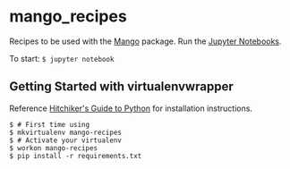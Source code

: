# mango_recipes

Recipes to be used with the [Mango](https://github.com/angelawong11/mango)
package. Run the [Jupyter Notebooks](http://jupyter.org/).

To start:
`$ jupyter notebook`

## Getting Started with virtualenvwrapper

Reference [Hitchiker's Guide to Python](http://docs.python-guide.org/en/latest/)
for installation instructions.

```
$ # First time using
$ mkvirtualenv mango-recipes
$ # Activate your virtualenv
$ workon mango-recipes
$ pip install -r requirements.txt
```
